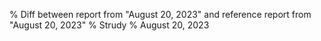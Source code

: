 % Diff between report from "August 20, 2023" and reference report from "August 20, 2023"
% Strudy
% August 20, 2023


